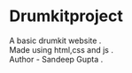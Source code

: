 # Drumkitproject

A basic drumkit website .
<br>
Made using html,css and js .
<br>
Author - Sandeep Gupta .
